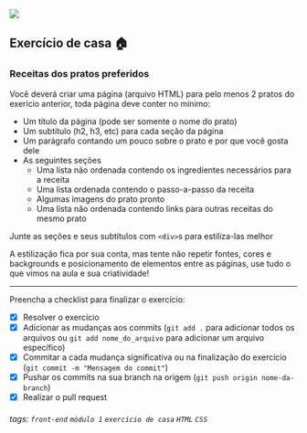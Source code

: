 ![](https://i.imgur.com/xG74tOh.png)

## Exercício de casa 🏠

### Receitas dos pratos preferidos

Você deverá criar uma página (arquivo HTML) para pelo menos 2 pratos do exerício anterior, toda página deve conter no mínimo: 

- Um título da página (pode ser somente o nome do prato)
- Um subtítulo (h2, h3, etc) para cada seção da página
- Um parágrafo contando um pouco sobre o prato e por que você gosta dele
- As seguintes seções
  - Uma lista não ordenada contendo os ingredientes necessários para a receita
  - Uma lista ordenada contendo o passo-a-passo da receita
  - Algumas imagens do prato pronto
  - Uma lista não ordenada contendo links para outras receitas do mesmo prato

Junte as seções e seus subtítulos com `<div>`s para estiliza-las melhor

A estilização fica por sua conta, mas tente não repetir fontes, cores e backgrounds e posicionamento de elementos entre as páginas, use tudo o que vimos na aula e sua criatividade!

---

Preencha a checklist para finalizar o exercício:

- [X] Resolver o exercício
- [X] Adicionar as mudanças aos commits (`git add .` para adicionar todos os arquivos ou `git add nome_do_arquivo` para adicionar um arquivo específico)
- [X] Commitar a cada mudança significativa ou na finalização do exercício (`git commit -m "Mensagem do commit"`)
- [X] Pushar os commits na sua branch na origem (`git push origin nome-da-branch`)
- [X] Realizar o pull request

###### tags: `front-end` `módulo 1` `exercício de casa` `HTML` `CSS`

